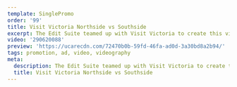```yaml
---
template: SinglePromo
order: '99'
title: Visit Victoria Northside vs Southside
excerpt: The Edit Suite teamed up with Visit Victoria to create this video all about Melbourne’s Northside v Southside dining styles. We followed Sofia Levin (Food Writer) as she explored why there is such a divide when it comes to food in Melbourne.
video: '290620088'
preview: 'https://ucarecdn.com/72470b0b-59fd-46fa-ad0d-3a30bd8a2b94/'
tags: promotion, ad, video, videography
meta:
  description: The Edit Suite teamed up with Visit Victoria to create this video all about Melbourne’s Northside v Southside dining styles. We followed Sofia Levin (Food Writer) as she explored why there is such a divide when it comes to food in Melbourne.
  title: Visit Victoria Northside vs Southside
---
```

